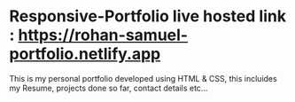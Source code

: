 # Responsive-Portfolio live hosted link : https://rohan-samuel-portfolio.netlify.app
This is my personal portfolio developed using HTML & CSS, this incluides my Resume, projects done so far, contact details etc...
